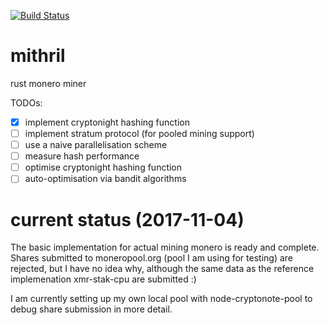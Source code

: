 [![Build Status](https://travis-ci.org/Ragnaroek/mithril.svg?branch=master)](https://travis-ci.org/Ragnaroek/mithril)

# mithril
rust monero miner

TODOs:
- [x] implement cryptonight hashing function
- [ ] implement stratum protocol (for pooled mining support)
- [ ] use a naive parallelisation scheme
- [ ] measure hash performance
- [ ] optimise cryptonight hashing function
- [ ] auto-optimisation via bandit algorithms

# current status (2017-11-04)

The basic implementation for actual mining monero is ready and complete.
Shares submitted to moneropool.org (pool I am using for testing) are rejected, but
I have no idea why, although the same data as the reference implemenation xmr-stak-cpu are submitted :)

I am currently setting up my own local pool with node-cryptonote-pool to debug share submission in more detail.
